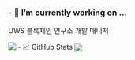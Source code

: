 ### - 🔭 I’m currently working on ...
<p> UWS 블록체인 연구소 개발 매니저 </p>
 -  📈 GitHub Stats
<img align="left" src="https://github-readme-stats.vercel.app/api?username=YuYeongjin&&layout=compact&count_private=true&show_icons=true&hide_border=true&card_width=200&include_all_commits=true&bg_color=0D1117&title_color=AEF71D&text_color=AEF71D&icon_color=FFFFFF"/>  
<img align="center" src="https://github-readme-stats.vercel.app/api/top-langs/?username=YuYeongjin&layout=compact&hide_border=true&card_width=600&bg_color=0D1117&title_color=FFFFFF&text_color=FFFFFF&icon_color=FFFFFF"/>
<!--

https://github-readme-stats.vercel.app/api/top-langs/?username=YuYeongjin&langs_count=8


**YuYeongjin/YuYeongjin** is a ✨ _special_ ✨ repository because its `README.md` (this file) appears on your GitHub profile.

Here are some ideas to get you started:

- 🔭 I’m currently working on ...
- 🌱 I’m currently learning ...
- 👯 I’m looking to collaborate on ...
- 🤔 I’m looking for help with ...
- 💬 Ask me about ...
- 📫 How to reach me: ...
- 😄 Pronouns: ...
- ⚡ Fun fact: ...
-->
